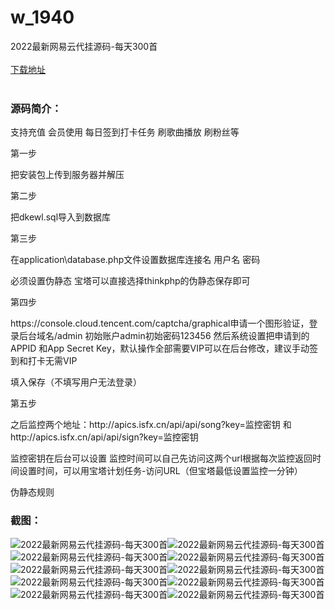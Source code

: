 # w_1940
2022最新网易云代挂源码-每天300首
<br/></br>
[下载地址](https://www.uuid2.com/1940.html "下载地址")
<br/></br>
<h3>源码简介：</h3>
<p>支持充值 会员使用 每日签到打卡任务 刷歌曲播放 刷粉丝等<p>
<p>第一步<p>
<p>把安装包上传到服务器并解压<p>
<p>第二步<p>
<p>把dkewl.sql导入到数据库<p>
<p>第三步<p>
<p>在application\database.php文件设置数据库连接名 用户名 密码<p>
<p>必须设置伪静态 宝塔可以直接选择thinkphp的伪静态保存即可<p>
<p>第四步<p>
<p>https://console.cloud.tencent.com/captcha/graphical申请一个图形验证，登录后台域名/admin 初始账户admin初始密码123456 然后系统设置把申请到的APPID 和App Secret Key，默认操作全部需要VIP可以在后台修改，建议手动签到和打卡无需VIP<p>
<p>填入保存（不填写用户无法登录）<p>
<p>第五步<p>
<p>之后监控两个地址：http://apics.isfx.cn/api/api/song?key=监控密钥 和 http://apics.isfx.cn/api/api/sign?key=监控密钥<p>
<p>监控密钥在后台可以设置 监控时间可以自己先访问这两个url根据每次监控返回时间设置时间，可以用宝塔计划任务-访问URL（但宝塔最低设置监控一分钟）<p>
<p>伪静态规则<p>
<h3>截图：</h3>
<img src="https://www.uuid2.com/wp-content/uploads/img/202201/2b04bbb998.png" alt="2022最新网易云代挂源码-每天300首"><img src="https://www.uuid2.com/wp-content/uploads/img/202201/f074390421.png" alt="2022最新网易云代挂源码-每天300首"><img src="https://www.uuid2.com/wp-content/uploads/img/202201/f755c92303.png" alt="2022最新网易云代挂源码-每天300首"><img src="https://www.uuid2.com/wp-content/uploads/img/202201/93dff26757.png" alt="2022最新网易云代挂源码-每天300首"><img src="https://www.uuid2.com/wp-content/uploads/img/202201/3b0e3b4176.png" alt="2022最新网易云代挂源码-每天300首"><img src="https://www.uuid2.com/wp-content/uploads/img/202201/00d9712134.png" alt="2022最新网易云代挂源码-每天300首"><img src="https://www.uuid2.com/wp-content/uploads/img/202201/59ddfb2187.png" alt="2022最新网易云代挂源码-每天300首"><img src="https://www.uuid2.com/wp-content/uploads/img/202201/ba5e953727.png" alt="2022最新网易云代挂源码-每天300首"><img src="https://www.uuid2.com/wp-content/uploads/img/202201/80c095c420.png" alt="2022最新网易云代挂源码-每天300首"><img src="https://www.uuid2.com/wp-content/uploads/img/202201/419d422784.png" alt="2022最新网易云代挂源码-每天300首">
